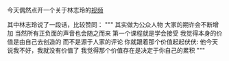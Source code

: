今天偶然点开一个关于林志玲的<a href="http://v.youku.com/v_show/id_XMjE0ODA4ODg0.html">视频</a>

其中林志玲说了一段话，比较赞同：
"""
其实做为公众人物
大家的期许会不断增加
当然所有正负面的声音也会随之而来
第一个课程就是学会接受
我觉得本身的价值是由自己去创造的
而不是源于人家的评论
你就跟着那个价值起起伏伏:
他今天说我不好，我就没有价值了
我觉得那个价值存在是决定于你自己的累积
"""